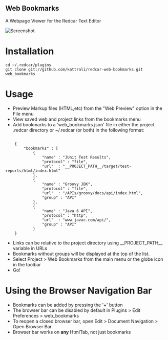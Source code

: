 Web Bookmarks
-------------

A Webpage Viewer for the Redcar Text Editor

![Screenshot](http://github.com/kattrali/redcar-web-bookmarks/raw/master/Screenshot.png "Example usage")

Installation
============

    cd ~/.redcar/plugins
    git clone git://github.com/kattrali/redcar-web-bookmarks.git web_bookmarks

Usage
=====

 * Preview Markup files (HTML,etc) from the "Web Preview" option in the File menu
 * View saved web and project links from the bookmarks menu
 * Add bookmarks to a 'web_bookmarks.json' file in either the project .redcar directory or ~/.redcar (or both) in the following format:

<code>
    {
        "bookmarks" : [
            {
                "name" : "JUnit Test Results",
                "protocol" : "file",
                "url"  : "__PROJECT_PATH__/target/test-reports/html/index.html"
            },
            {
                "name" : "Groovy JDK",
                "protocol" : "file",
                "url"  : "/APIs/groovy/docs/api/index.html",
                "group" : "API"
            },
            {
                "name" : "Java 6 API",
                "protocol" : "http",
                "url"  : "www.javac.com/api/",
                "group" : "API"
            }
    }
</code>
  
 * Links can be relative to the project directory using \_\_PROJECT\_PATH__ variable in URLs
 * Bookmarks without groups will be displayed at the top of the list.
 * Select Project > Web Bookmarks from the main menu or the globe icon in the toolbar
 * Go!

Using the Browser Navigation Bar
================================

 * Bookmarks can be added by pressing the '+' button
 * The browser bar can be disabled by default in Plugins > Edit Preferences > web_bookmarks
 * To reopen a closed browser bar, open Edit > Document Navigation > Open Browser Bar
 * Browser bar works on __any__ HtmlTab, not just bookmarks
